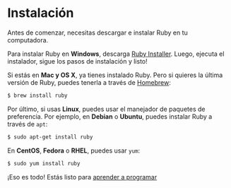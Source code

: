 Instalación
===========

Antes de comenzar, necesitas descargar e instalar Ruby en tu computadora.

Para instalar Ruby en **Windows**, descarga [Ruby Installer](http://dl.bintray.com/oneclick/rubyinstaller/rubyinstaller-2.0.0-p451.exe?direct).
Luego, ejecuta el instalador, sigue los pasos de instalación y listo!

Si estás en **Mac y OS X**, ya tienes instalado Ruby. Pero si quieres la
última versión de Ruby, puedes tenerla a través de [Homebrew](http://brew.sh/):

```html
$ brew install ruby
```

Por último, si usas **Linux**, puedes usar el manejador de paquetes
de preferencia. Por ejemplo, en **Debian** o **Ubuntu**, puedes instalar
Ruby a través de `apt`:

```html
$ sudo apt-get install ruby
```

En **CentOS**, **Fedora** o **RHEL**, puedes usar `yum`:

```html
$ sudo yum install ruby
```

¡Eso es todo! Estás listo para [aprender a programar](/aprende.a.programar/capitulos/numeros.html)
